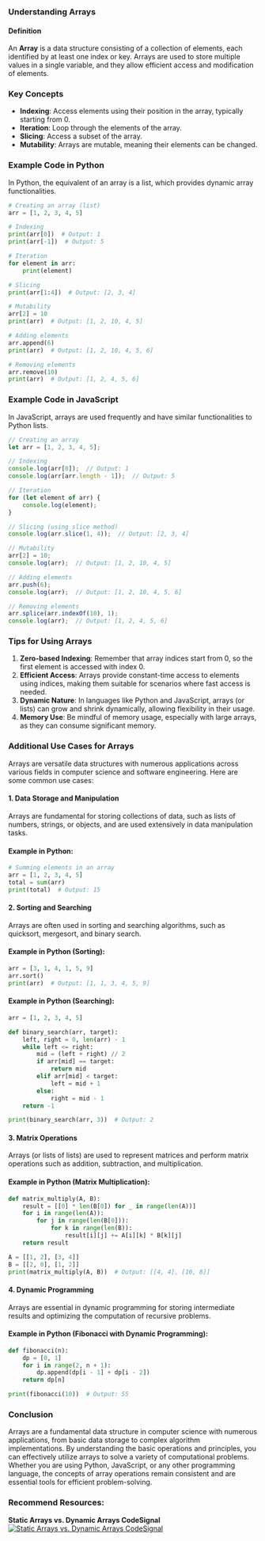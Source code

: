 ### Understanding Arrays

#### Definition
An **Array** is a data structure consisting of a collection of elements, each identified by at least one index or key. Arrays are used to store multiple values in a single variable, and they allow efficient access and modification of elements.

### Key Concepts
- **Indexing**: Access elements using their position in the array, typically starting from 0.
- **Iteration**: Loop through the elements of the array.
- **Slicing**: Access a subset of the array.
- **Mutability**: Arrays are mutable, meaning their elements can be changed.

### Example Code in Python

In Python, the equivalent of an array is a list, which provides dynamic array functionalities.

```python
# Creating an array (list)
arr = [1, 2, 3, 4, 5]

# Indexing
print(arr[0])  # Output: 1
print(arr[-1])  # Output: 5

# Iteration
for element in arr:
    print(element)

# Slicing
print(arr[1:4])  # Output: [2, 3, 4]

# Mutability
arr[2] = 10
print(arr)  # Output: [1, 2, 10, 4, 5]

# Adding elements
arr.append(6)
print(arr)  # Output: [1, 2, 10, 4, 5, 6]

# Removing elements
arr.remove(10)
print(arr)  # Output: [1, 2, 4, 5, 6]
```

### Example Code in JavaScript

In JavaScript, arrays are used frequently and have similar functionalities to Python lists.

```javascript
// Creating an array
let arr = [1, 2, 3, 4, 5];

// Indexing
console.log(arr[0]);  // Output: 1
console.log(arr[arr.length - 1]);  // Output: 5

// Iteration
for (let element of arr) {
    console.log(element);
}

// Slicing (using slice method)
console.log(arr.slice(1, 4));  // Output: [2, 3, 4]

// Mutability
arr[2] = 10;
console.log(arr);  // Output: [1, 2, 10, 4, 5]

// Adding elements
arr.push(6);
console.log(arr);  // Output: [1, 2, 10, 4, 5, 6]

// Removing elements
arr.splice(arr.indexOf(10), 1);
console.log(arr);  // Output: [1, 2, 4, 5, 6]
```

### Tips for Using Arrays

1. **Zero-based Indexing**: Remember that array indices start from 0, so the first element is accessed with index 0.
2. **Efficient Access**: Arrays provide constant-time access to elements using indices, making them suitable for scenarios where fast access is needed.
3. **Dynamic Nature**: In languages like Python and JavaScript, arrays (or lists) can grow and shrink dynamically, allowing flexibility in their usage.
4. **Memory Use**: Be mindful of memory usage, especially with large arrays, as they can consume significant memory.

### Additional Use Cases for Arrays

Arrays are versatile data structures with numerous applications across various fields in computer science and software engineering. Here are some common use cases:

#### 1. **Data Storage and Manipulation**

Arrays are fundamental for storing collections of data, such as lists of numbers, strings, or objects, and are used extensively in data manipulation tasks.

#### Example in Python:
```python
# Summing elements in an array
arr = [1, 2, 3, 4, 5]
total = sum(arr)
print(total)  # Output: 15
```

#### 2. **Sorting and Searching**

Arrays are often used in sorting and searching algorithms, such as quicksort, mergesort, and binary search.

#### Example in Python (Sorting):
```python
arr = [3, 1, 4, 1, 5, 9]
arr.sort()
print(arr)  # Output: [1, 1, 3, 4, 5, 9]
```

#### Example in Python (Searching):
```python
arr = [1, 2, 3, 4, 5]

def binary_search(arr, target):
    left, right = 0, len(arr) - 1
    while left <= right:
        mid = (left + right) // 2
        if arr[mid] == target:
            return mid
        elif arr[mid] < target:
            left = mid + 1
        else:
            right = mid - 1
    return -1

print(binary_search(arr, 3))  # Output: 2
```

#### 3. **Matrix Operations**

Arrays (or lists of lists) are used to represent matrices and perform matrix operations such as addition, subtraction, and multiplication.

#### Example in Python (Matrix Multiplication):
```python
def matrix_multiply(A, B):
    result = [[0] * len(B[0]) for _ in range(len(A))]
    for i in range(len(A)):
        for j in range(len(B[0])):
            for k in range(len(B)):
                result[i][j] += A[i][k] * B[k][j]
    return result

A = [[1, 2], [3, 4]]
B = [[2, 0], [1, 2]]
print(matrix_multiply(A, B))  # Output: [[4, 4], [10, 8]]
```

#### 4. **Dynamic Programming**

Arrays are essential in dynamic programming for storing intermediate results and optimizing the computation of recursive problems.

#### Example in Python (Fibonacci with Dynamic Programming):
```python
def fibonacci(n):
    dp = [0, 1]
    for i in range(2, n + 1):
        dp.append(dp[i - 1] + dp[i - 2])
    return dp[n]

print(fibonacci(10))  # Output: 55
```

### Conclusion

Arrays are a fundamental data structure in computer science with numerous applications, from basic data storage to complex algorithm implementations. By understanding the basic operations and principles, you can effectively utilize arrays to solve a variety of computational problems. Whether you are using Python, JavaScript, or any other programming language, the concepts of array operations remain consistent and are essential tools for efficient problem-solving.

### Recommend Resources:
**Static Arrays vs. Dynamic Arrays CodeSignal**
[![Static Arrays vs. Dynamic Arrays CodeSignal](https://img.youtube.com/vi/qTb1sZX74K0/maxresdefault.jpg)](https://youtu.be/qTb1sZX74K0)

